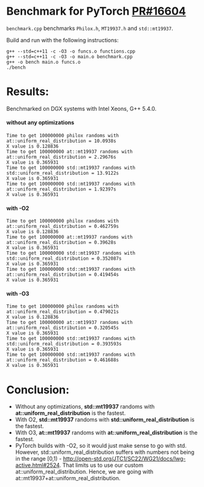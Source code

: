 # Benchmark for PyTorch [PR#16604](https://github.com/pytorch/pytorch/pull/16604)

`benchmark.cpp` benchmarks `Philox.h`, `MT19937.h` and `std::mt19937`.

Build and run with the following instructions:
```
g++ --std=c++11 -c -O3 -o funcs.o functions.cpp
g++ --std=c++11 -c -O3 -o main.o benchmark.cpp
g++ -o bench main.o funcs.o
./bench

```

# Results:
Benchmarked on DGX systems with Intel Xeons, G++ 5.4.0.
#### without any optimizations
```
Time to get 100000000 philox randoms with at::uniform_real_distribution = 10.0938s
X value is 0.128836
Time to get 100000000 at::mt19937 randoms with at::uniform_real_distribution = 2.29676s
X value is 0.365931
Time to get 100000000 std::mt19937 randoms with std::uniform_real_distribution = 13.9122s
X value is 0.365931
Time to get 100000000 std::mt19937 randoms with at::uniform_real_distribution = 1.92397s
X value is 0.365931
```

#### with -O2
```
Time to get 100000000 philox randoms with at::uniform_real_distribution = 0.462759s
X value is 0.128836
Time to get 100000000 at::mt19937 randoms with at::uniform_real_distribution = 0.39628s
X value is 0.365931
Time to get 100000000 std::mt19937 randoms with std::uniform_real_distribution = 0.352087s
X value is 0.365931
Time to get 100000000 std::mt19937 randoms with at::uniform_real_distribution = 0.419454s
X value is 0.365931
```
#### with -O3
```
Time to get 100000000 philox randoms with at::uniform_real_distribution = 0.479021s
X value is 0.128836
Time to get 100000000 at::mt19937 randoms with at::uniform_real_distribution = 0.320545s
X value is 0.365931
Time to get 100000000 std::mt19937 randoms with std::uniform_real_distribution = 0.393593s
X value is 0.365931
Time to get 100000000 std::mt19937 randoms with at::uniform_real_distribution = 0.461688s
X value is 0.365931
```

# Conclusion:
- Without any optimizations, **std::mt19937** randoms with **at::uniform_real_distribution** is the fastest.
- With O2, **std::mt19937** randoms with **std::uniform_real_distribution** is the fastest.
- With O3, **at::mt19937** randoms with **at::uniform_real_distribution** is the fastest.
- PyTorch builds with -O2, so it would just make sense to go with std. However, std::uniform_real_distribution
suffers with numbers not being in the range [0,1) - http://open-std.org/JTC1/SC22/WG21/docs/lwg-active.html#2524.
That limits us to use our custom at::uniform_real_distribution. Hence, we are going with at::mt19937+at::uniform_real_distribution.